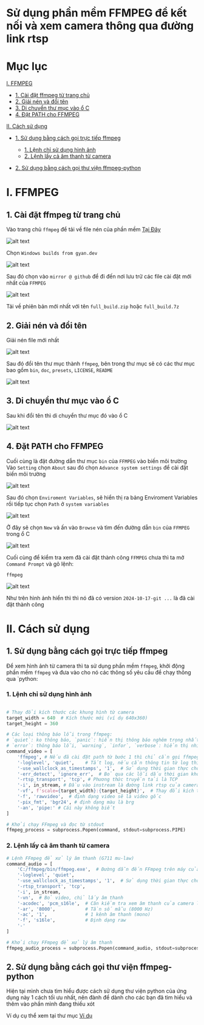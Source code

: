 # Sử dụng phần mềm FFMPEG để kết nối và xem camera thông qua đường link rtsp  

# Mục lục

[I. FFMPEG](#i-FFMPEG)
- [1. Cài đặt ffmpeg từ trang chủ](#1-cài-đặt-ffmpeg-từ-trang-chủ)
- [2. Giải nén và đổi tên](#2-giải-nén-và-đổi-tên)
- [3. Di chuyển thư mục vào ổ C](#3-Di-chuyển-thư-mục-vào-ổ-C)
- [4. Đặt PATH cho FFMPEG](#4-Đặt-PATH-cho-FFMPEG)

[II. Cách sử dụng](#ii-cách-sử-dụng)
- [1. Sử dụng bằng cách gọi trực tiếp ffmpeg](#1-Sử-dụng-bằng-cách-gọi-trực-tiếp-ffmpeg)
    - [1. Lệnh chỉ sử dụng hình ảnh](#1-Lệnh-chỉ-sử-dụng-hình-ảnh)
    - [2. Lệnh lấy cả âm thanh từ camera](#2-Lệnh-lấy-cả-âm-thanh-từ-camrra)

- [2. Sử dụng bằng cách gọi thư viện ffmpeg-python](#2-Sử-dụng-bằng-cách-gọi-thư-viện-ffmpeg---python)

# I. FFMPEG

## 1. Cài đặt ffmpeg từ trang chủ
Vào trang chủ `ffmpeg` để tải về file nén của phần mềm [Tại Đây](https://ffmpeg.org/download.html)  

![alt text](image/image-1.png)

Chọn `Windows builds from gyan.dev`  

![alt text](image/git_master_builds.png)  

Sau đó chọn vào `mirror @ github` để đi đến nơi lưu trữ các file cài đặt mới nhất của `FFMPEG`  

![alt text](image/ffmpeg_git_2024-10-17.png)  

Tải về phiên bản mới nhất với tên `full_build.zip` hoặc `full_build.7z`  

## 2. Giải nén và đổi tên 

Giải nén file mới nhất  

![alt text](image/extrac_ffmpeg.png)  

Sau đó đổi tên thư mục thành `ffmpeg`, bên trong thư mục sẽ có các thư mục bao gồm `bin`, `doc`, `presets`, `LICENSE`, `README`  

![alt text](image/change_name_folder.png)  

## 3. Di chuyển thư mục vào ổ C

Sau khi đổi tên thì di chuyển thư mục đó vào ổ C  

![alt text](image/move_to_C.png)  

## 4. Đặt PATH cho FFMPEG

Cuối cùng là đặt đường dẫn thư mục `bin` của `FFMPEG` vào biến môi trường  
Vào `Setting` chọn `About` sau đó chọn `Advance system settings` để cài đặt biến môi trường  

![alt text](image/advance_system_settings.png)  

Sau đó chọn `Enviroment Variables`, sẽ hiển thị ra bảng Enviroment Variables rồi tiếp tục chọn `Path` ở `system variables`  

![alt text](image/enviroment_variables.png)  

Ở đây sẽ chọn `New` và ấn vào `Browse` và tìm đến đường dẫn `bin` của `FFMPEG` trong ổ C  

![alt text](image/set_path_ffmpeg.png)  

Cuối cùng để kiểm tra xem đã cài đặt thành công `FFMPEG` chưa thì ta mở `Command Prompt` và gõ lệnh:  
```
ffmpeg
```
![alt text](image/check_ffmpeg.png)  

Như trên hình ảnh hiển thì thì nó đã có version `2024-10-17-git ...` là đã cài đặt thành công  

# II. Cách sử dụng  

## 1. Sử dụng bằng cách gọi trực tiếp ffmpeg  

Để xem hình ảnh từ camera thì ta sử dụng phần mềm `ffmpeg`, khởi động phần mềm `ffmpeg` và đưa vào cho nó các thông số yêu cầu để chạy thông qua `python: 

### 1. Lệnh chỉ sử dụng hình ảnh
```python

# Thay đổi kích thước các khung hình từ camera
target_width = 640  # Kích thước mới (ví dụ 640x360)
target_height = 360

# Các loại thông báo lỗi trong ffmpeg:
# `quiet`: ko thông báo, `panic`: hiển thị thông báo nghêm trọng nhất, `fatal`: hiển thị thông báo nghiêm trọng,
# `error`: thông báo lỗi, `warning`, `infor`, `verbose`: hiển thị nhiều thông tin chi tiết hơn, `debug`
command_video = [
    'ffmpeg', # Nếu đã cài đặt path từ bước 1 thì chỉ cần gọi ffmpeg, nếu không sẽ phải gõ đầy đủ đường link: C:/ffmpeg/bin/ffmpeg.exe
    '-loglevel', 'quiet',    # Tắt log, nếu cần thông tin từ log thì bỏ dòng này
    '-use_wallclock_as_timestamps', '1',  # Sử dụng thời gian thực cho dấu thời gian
    '-err_detect', 'ignore_err',  # Bỏ qua các lỗi dấu thời gian không hợp lệ
    '-rtsp_transport', 'tcp', # Phương thức truyền tải là TCP
    '-i', in_stream, # Đầu vào instream là đường link rtsp của camera, ví dụ: in_stream = 'rtsp://192.168.0.122:554/1/stream1/Profile1'
    '-vf', f'scale={target_width}:{target_height}',  # Thay đổi kích thước video cho phù hợp với mong muốn
    '-f', 'rawvideo',  # định dạng video sẽ là video gốc
    '-pix_fmt', 'bgr24', # định dạng màu là brg
    '-an', 'pipe:' # Cái này không biết
]

# Khởi chạy FFmpeg và đọc từ stdout
ffmpeg_process = subprocess.Popen(command, stdout=subprocess.PIPE)
```
### 2. Lệnh lấy cả âm thanh từ camera

```python
# Lệnh FFmpeg để xử lý âm thanh (G711 mu-law)
command_audio = [
    'C:/ffmpeg/bin/ffmpeg.exe',  # Đường dẫn đến FFmpeg trên máy của bạn
    '-loglevel', 'quiet', 
    '-use_wallclock_as_timestamps', '1',  # Sử dụng thời gian thực cho dấu thời gian
    '-rtsp_transport', 'tcp',
    '-i', in_stream,
    '-vn',  # Bỏ video, chỉ lấy âm thanh
    '-acodec', 'pcm_s16le',  # Cân kiểm tra xem âm thanh của camera là loại nào trong cài đặt để set phù hợp, ví dụ âm thanh G711 mu-law, ...
    '-ar', '8000',           # Tần số mẫu (8000 Hz)
    '-ac', '1',              # 1 kênh âm thanh (mono)
    '-f', 's16le',           # Định dạng raw
    '-'
]

# Khởi chạy FFmpeg để xử lý âm thanh
ffmpeg_audio_process = subprocess.Popen(command_audio, stdout=subprocess.PIPE)
```

## 2. Sử dụng bằng cách gọi thư viện ffmpeg-python

Hiện tại mình chưa tìm hiểu được cách sử dụng thư viện python của ứng dụng này 1 cách tối ưu nhất, nên đành để dành cho các bạn đã tìm hiểu và thêm vào phần mình đang thiếu xót

Ví dụ cụ thể xem tại thư mục [Ví dụ](./Ví%20dụ/)
